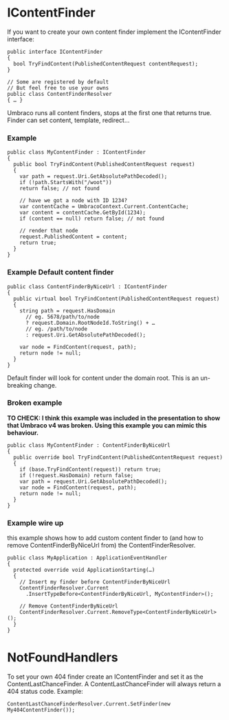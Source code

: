 # IContentFinder

If you want to create your own content finder implement the IContentFinder interface:

	public interface IContentFinder
	{
	  bool TryFindContent(PublishedContentRequest contentRequest);
	}
	
    // Some are registered by default
	// But feel free to use your owns
	public class ContentFinderResolver
	{ … }

Umbraco runs all content finders, stops at the first one that returns true.
Finder can set content, template, redirect…

### Example 

    public class MyContentFinder : IContentFinder
    {
      public bool TryFindContent(PublishedContentRequest request)
      {
        var path = request.Uri.GetAbsolutePathDecoded();
        if (!path.StartsWith("/woot"))
        return false; // not found

        // have we got a node with ID 1234?
        var contentCache = UmbracoContext.Current.ContentCache;
        var content = contentCache.GetById(1234);
        if (content == null) return false; // not found

        // render that node
        request.PublishedContent = content;
        return true;
      }
    }

### Example Default content finder

    public class ContentFinderByNiceUrl : IContentFinder
    {
      public virtual bool TryFindContent(PublishedContentRequest request)
      {
        string path = request.HasDomain
          // eg. 5678/path/to/node
          ? request.Domain.RootNodeId.ToString() + …
          // eg. /path/to/node
          : request.Uri.GetAbsolutePathDecoded();
      
        var node = FindContent(request, path);
        return node != null;
      }
    }

Default finder will look for content under the domain root.
This is an un-breaking change.

### Broken example

**TO CHECK: I think this example was included in the presentation to show that Umbraco v4 was broken. Using this example you can mimic this behaviour.**

    public class MyContentFinder : ContentFinderByNiceUrl
    {
      public override bool TryFindContent(PublishedContentRequest request)
      {
        if (base.TryFindContent(request)) return true;
        if (!request.HasDomain) return false;
        var path = request.Uri.GetAbsolutePathDecoded();
        var node = FindContent(request, path);
        return node != null;
      }
    }

### Example wire up

this example shows how to add custom content finder to (and how to remove ContentFinderByNiceUrl from) the ContentFinderResolver.

    public class MyApplication : ApplicationEventHandler
    {
      protected override void ApplicationStarting(…) 
      {
        // Insert my finder before ContentFinderByNiceUrl
        ContentFinderResolver.Current
          .InsertTypeBefore<ContentFinderByNiceUrl, MyContentFinder>();

        // Remove ContentFinderByNiceUrl
        ContentFinderResolver.Current.RemoveType<ContentFinderByNiceUrl>();
      }
    }

# NotFoundHandlers

To set your own 404 finder create an IContentFinder and set it as the ContentLastChanceFinder.  A ContentLastChanceFinder will always return a 404 status code. Example:

    ContentLastChanceFinderResolver.Current.SetFinder(new My404ContentFinder());